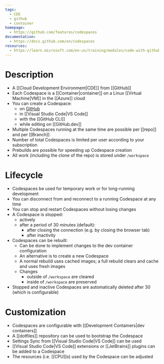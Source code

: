 ```yaml
---
tags:
  - CDE
  - github
  - container
homepage:
  - https://github.com/features/codespaces
documentation:
  - https://docs.github.com/en/codespaces
resources:
  - https://learn.microsoft.com/en-us/training/modules/code-with-github-codespaces/
---
```

# Description
- A [[Cloud Development Environment|CDE]] from [[GitHub]]
- Each Codespace is a [[Container|container]] on a Linux [[Virtual Machine|VM]] in the [[Azure]] cloud
- You can create a Codespace:
	- on [GitHub](github.com)
	- in [[Visual Studio Code|VS Code]]
	- with the [[GitHub CLI]]
	- while editing on [[GitHub.dev]]
- Multiple Codespaces running at the same time are possible per [[repo]] and per [[Branch]]
- Number of total Codespaces is limited per user according to your subscription
- Prebuilds are possible for speeding up Codespace creation
- All work (including the clone of the repo) is stored under `/workspace`
# Lifecycle
- Codespaces be used for temporary work or for long-running development
- You can disconnect from and reconnect to a running Codespace at any time
- You can stop and restart Codespaces without losing changes
- A Codespace is stopped:
	- actively
	- after a period of 30 minutes (default):
		- after closing the connection (e.g. by closing the browser tab)
		- after inactivity
- Codespaces can be rebuilt:
	- Can be done to implement changes to the dev container configuration
	- An alternative is to create a new Codespace
	- A normal rebuild uses cached images; a full rebuild clears and cache and uses fresh images
	- Changes
		- outside of `/workspace` are cleared
		- inside of `/workspace` are preserved
- Stopped and inactive Codespaces are automatically deleted after 30 (which is configurable)
# Customization
- Codespaces are configurable with [[Development Containers|dev containers]]
- A [[dotfiles]] repository can be used to bootstrap the Codespace
- Settings Sync from [[Visual Studio Code|VS Code]] can be used
- [[Visual Studio Code|VS Code]] extensions or [[JetBrains]] plugins can be added to a Codespace
- The resources (i.e. [[CPU]]s) used by the Codespace can be adjusted
